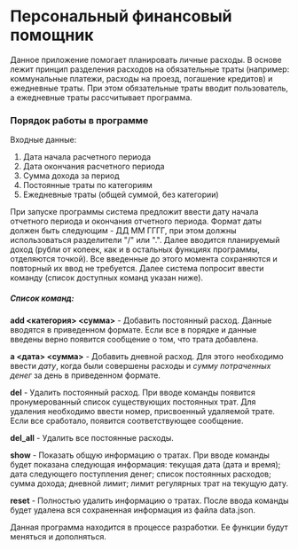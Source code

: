 # Персональный финансовый помощник
Данное приложение помогает планировать личные расходы. В основе лежит
принцип разделения расходов на обязательные траты (например: коммунальные платежи,
расходы на проезд, погашение кредитов) и ежедневные траты. При этом 
обязательные траты вводит пользователь, а ежедневные траты рассчитывает программа.

### Порядок работы в программе

Входные данные:
1. Дата начала расчетного периода
2. Дата окончания расчетного периода
3. Сумма дохода за период
4. Постоянные траты по категориям
5. Ежедневные траты (общей суммой, без категории)

При запуске программы система предложит ввести дату начала отчетного периода и окончания отчетного периода.
Формат даты должен быть следующим - ДД ММ ГГГГ, при этом должны использоваться разделители "/" или ".".
Далее вводится планируемый доход (рубли от копеек, как и в остальных функциях программы, отделяются точкой).
Все введенные до этого момента сохраняются и повторный их ввод не требуется.
Далее система попросит ввести команду (список доступных команд указан ниже).
##### Список команд:
**add <категория> <cумма>** - Добавить постоянный расход. Данные вводятся в приведенном формате. Если все 
в порядке и данные введены верно появится сообщение о том, что трата добавлена. 

**a <дата>  <сумма>** - Добавить дневной расход. Для этого необходимо ввести *дату*, когда были совершены расходы
и *cумму потраченных денег* за день в приведенном формате.

**del** - Удалить постоянный расход. При вводе команды появится пронумерованный список существующих 
постоянных трат. Для удаления необходимо ввести номер, присвоенный удаляемой трате. Если 
все сработало, появится соответствующее сообщение.

**del_all** - Удалить все постоянные расходы.

**show** - Показать общую информацию о тратах. При вводе команды будет показана 
следующая информация: текущая дата (дата и время); дата следующего поступления денег;
список постоянных расходов; сумма дохода; дневной лимит; лимит регулярных трат на текущую дату.

**reset** - Полностью удалить информацию о тратах. После ввода команды будет удалена вся сохраненная информация
из файла data.json.

Данная программа находится в процессе разработки. Ее функции будут меняться и дополняться.
